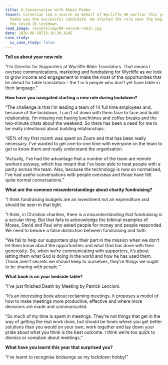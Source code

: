 ```yaml
---
title: A Conversation with Robin Peake
teaser: Carnelian led a search on behalf of Wycliffe UK earlier this year. Robin
  Peake was the successful candidate. He started the role near the beginning of
  the Covid-19 lockdown.
lead_image: /assets/img/60-second-robin.jpg
date: 2020-06-18T15:16:30.424Z
case_study:
  is_case_study: false
---
```

**Tell us about your new role**

“I’m Director for Supporters at Wycliffe Bible Translators. That means I oversee communications, marketing and fundraising for Wycliffe as we look to grow income and engagement to make the most of the opportunities that lie ahead for bible translation – the 1 in 5 people who don’t yet have bible in their language.”

**How have you navigated starting a new role during lockdown?**

“The challenge is that I’m leading a team of 14 full time employees and, because of the lockdown, I can’t sit down with them face to face and build relationship. I’m missing not having lunchtimes and coffee breaks and the two-minute chats about the weekend. So there has been a need for me to be really intentional about building relationships.

“85% of my first month was spent on Zoom and that has been really necessary. I’ve wanted to get one-to-one time with everyone on the team to get to know them and really understand the organisation.

“Actually, I’ve had the advantage that a number of the team are remote workers anyway, which has meant that I’ve been able to treat people with a parity across the team. Also, because the technology is now so normalised, I’ve had useful conversations with people overseas and those have felt quite normal conversations.”

**What are the common misunderstandings about charity fundraising?**

“I think fundraising budgets are an investment not an expenditure and should be seen in that light.

“I think, in Christian charities, there is a misunderstanding that fundraising is a secular thing. But that fails to acknowledge the biblical examples of Moses, David and Paul who asked people for money and people responded. We need to beware a false distinction between fundraising and faith.

“We fail to help our supporters play their part in the mission when we don’t let them know about the opportunities and what God has done with their generosity. So, when we’re communicating with supporters, it’s about letting them what God is doing in the world and how he has used them. Those aren’t secrets we should keep to ourselves, they’re things we ought to be sharing with people.”

**What book is on your bedside table?**

“I’ve just finished Death by Meeting by Patrick Lencioni.

“It’s an interesting book about reclaiming meetings. It proposes a model of how to make meetings more productive, effective and where more decisions are made and communicated.

“So much of my time is spent in meetings. They’re not things that get in the way of getting the real work done, but should be times where you get better solutions than you would on your own, work together and lay down your pride about what you think is the best outcome. I think we’re too quick to dismiss or complain about meetings.”

**What have you learnt this year that surprised you?**

“I’ve learnt to recognise birdsongs as my lockdown hobby!”